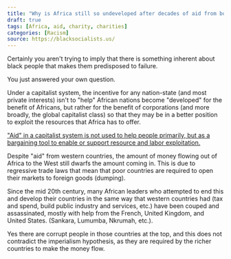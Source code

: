 ```yaml
---
title: "Why is Africa still so undeveloped after decades of aid from both governments and private charities? What's the matter with them?"
draft: true
tags: [Africa, aid, charity, charities]
categories: [Racism]
source: https://blacksocialists.us/
---
```


Certainly you aren't trying to imply that there is something inherent about black people that makes them predisposed to failure.  
  
You just answered your own question.  
  
Under a capitalist system, the incentive for any nation-state (and most private interests) isn't to "help" African nations become "developed" for the benefit of Africans, but rather for the benefit of corporations (and more broadly, the global capitalist class) so that they may be in a better position to exploit the resources that Africa has to offer.  
  
["Aid" in a capitalist system is not used to help people primarily, but as a bargaining tool to enable or support resource and labor exploitation.](https://www.theguardian.com/global-development-professionals-network/2017/jan/14/aid-in-reverse-how-poor-countries-develop-rich-countries)  
  
Despite "aid" from western countries, the amount of money flowing out of Africa to the West still dwarfs the amount coming in. This is due to regressive trade laws that mean that poor countries are required to open their markets to foreign goods (dumping).  
  
Since the mid 20th century, many African leaders who attempted to end this and develop their countries in the same way that western countries had (tax and spend, build public industry and services, etc.) have been couped and assassinated, mostly with help from the French, United Kingdom, and United States. (Sankara, Lumumba, Nkrumah, etc.).  
  
Yes there are corrupt people in those countries at the top, and this does not contradict the imperialism hypothesis, as they are required by the richer countries to make the money flow.

